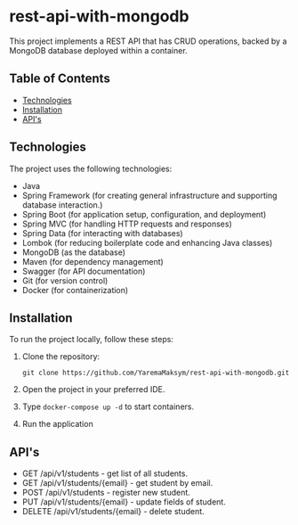 # rest-api-with-mongodb

This project implements a REST API that has CRUD operations, backed by a MongoDB database deployed within a container. 

## Table of Contents

- [Technologies](#technologies)
- [Installation](#installation)
- [API's](#API's)

## Technologies

The project uses the following technologies:

- Java
- Spring Framework (for creating general infrastructure and supporting database interaction.)
- Spring Boot (for application setup, configuration, and deployment)
- Spring MVC (for handling HTTP requests and responses)
- Spring Data (for interacting with databases)
- Lombok (for reducing boilerplate code and enhancing Java classes)
- MongoDB (as the database)
- Maven (for dependency management)
- Swagger (for API documentation)
- Git (for version control)
- Docker (for containerization)

## Installation

To run the project locally, follow these steps:

1. Clone the repository:

   ```
   git clone https://github.com/YaremaMaksym/rest-api-with-mongodb.git
   ```
   
2. Open the project in your preferred IDE.
    
3. Type ```docker-compose up -d``` to start containers.

4. Run the application

## API's

* GET /api/v1/students - get list of all students.
* GET /api/v1/students/{email} - get student by email.
* POST /api/v1/students - register new student.
* PUT /api/v1/students/{email} - update fields of student.
* DELETE /api/v1/students/{email} - delete student.
